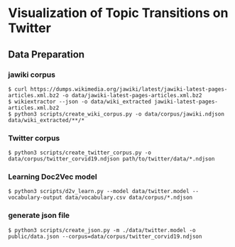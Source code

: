 # Visualization of Topic Transitions on Twitter

## Data Preparation

### jawiki corpus

```shell-session
$ curl https://dumps.wikimedia.org/jawiki/latest/jawiki-latest-pages-articles.xml.bz2 -o data/jawiki-latest-pages-articles.xml.bz2
$ wikiextractor --json -o data/wiki_extracted jawiki-latest-pages-articles.xml.bz2
$ python3 scripts/create_wiki_corpus.py -o data/corpus/jawiki.ndjson data/wiki_extracted/**/*
```

### Twitter corpus

```shell-session
$ python3 scripts/create_twitter_corpus.py -o data/corpus/twitter_corvid19.ndjson path/to/twitter/data/*.ndjson
```

### Learning Doc2Vec model

```shell-session
$ python3 scripts/d2v_learn.py --model data/twitter.model --vocabulary-output data/vocabulary.csv data/corpus/*.ndjson
```

### generate json file

```shell-session
$ python3 scripts/create_json.py -m ./data/twitter.model -o public/data.json --corpus=data/corpus/twitter_corvid19.ndjson
```
